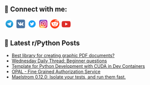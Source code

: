 ## 🔎 Connect with me:
[<img src="https://github.com/bullbesh/bullbesh/blob/main/images/Telegram.png" width="32" height="32" />](https://t.me/bullbesh)
[<img src="https://github.com/bullbesh/bullbesh/blob/main/images/VK.png" width="32" height="32" />](https://vk.com/bullbesh)
[<img src="https://github.com/bullbesh/bullbesh/blob/main/images/Twitter.png" width="32" height="32" />](https://twitter.com/bullbesh1)
[<img src="https://github.com/bullbesh/bullbesh/blob/main/images/Instagram.png" width="32" height="32" />](https://www.instagram.com/bullbesh)
[<img src="https://github.com/bullbesh/bullbesh/blob/main/images/Reddit.png" width="32" height="32" />](https://www.reddit.com/user/bullbesh)
[<img src="https://github.com/bullbesh/bullbesh/blob/main/images/YouTube.png" width="32" height="32" />](https://www.youtube.com/channel/UCtfjRs6uzgq5mfm8S06WTcg)

## 📕 Latest r/Python Posts
<!-- BLOG-POST-LIST:START -->
- [Best library for creating graphic PDF documents?](https://www.reddit.com/r/Python/comments/1fjftmt/best_library_for_creating_graphic_pdf_documents/)
- [Wednesday Daily Thread: Beginner questions](https://www.reddit.com/r/Python/comments/1fjf36s/wednesday_daily_thread_beginner_questions/)
- [Template for Python Development with CUDA in Dev Containers](https://www.reddit.com/r/Python/comments/1fjb3ur/template_for_python_development_with_cuda_in_dev/)
- [OPAL - Fine Grained Authorization Service](https://www.reddit.com/r/Python/comments/1fj6d87/opal_fine_grained_authorization_service/)
- [Maelstrom 0.12.0: Isolate your tests, and run them fast.](https://www.reddit.com/r/Python/comments/1fj4618/maelstrom_0120_isolate_your_tests_and_run_them/)
<!-- BLOG-POST-LIST:END -->
